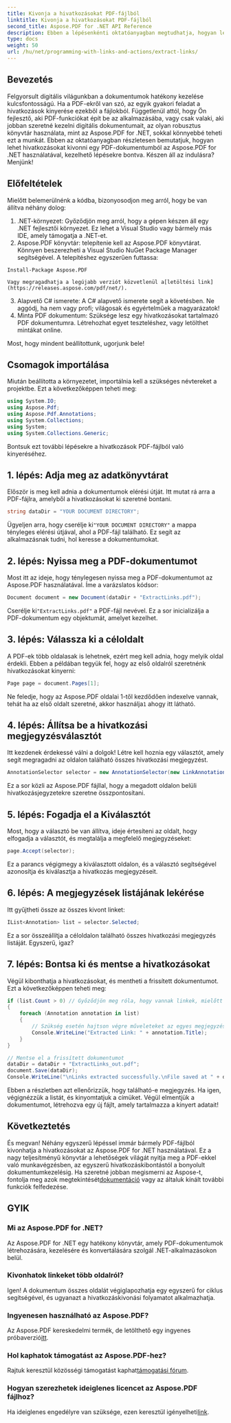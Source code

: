```yaml
---
title: Kivonja a hivatkozásokat PDF-fájlból
linktitle: Kivonja a hivatkozásokat PDF-fájlból
second_title: Aspose.PDF for .NET API Reference
description: Ebben a lépésenkénti oktatóanyagban megtudhatja, hogyan lehet egyszerűen kivonni hivatkozásokat PDF-fájlokból az Aspose.PDF for .NET segítségével.
type: docs
weight: 50
url: /hu/net/programming-with-links-and-actions/extract-links/
---
```

## Bevezetés

Felgyorsult digitális világunkban a dokumentumok hatékony kezelése kulcsfontosságú. Ha a PDF-ekről van szó, az egyik gyakori feladat a hivatkozások kinyerése ezekből a fájlokból. Függetlenül attól, hogy Ön fejlesztő, aki PDF-funkciókat épít be az alkalmazásába, vagy csak valaki, aki jobban szeretné kezelni digitális dokumentumait, az olyan robusztus könyvtár használata, mint az Aspose.PDF for .NET, sokkal könnyebbé teheti ezt a munkát. Ebben az oktatóanyagban részletesen bemutatjuk, hogyan lehet hivatkozásokat kivonni egy PDF-dokumentumból az Aspose.PDF for .NET használatával, kezelhető lépésekre bontva. Készen áll az indulásra? Menjünk!

## Előfeltételek

Mielőtt belemerülnénk a kódba, bizonyosodjon meg arról, hogy be van állítva néhány dolog:

1. .NET-környezet: Győződjön meg arról, hogy a gépen készen áll egy .NET fejlesztői környezet. Ez lehet a Visual Studio vagy bármely más IDE, amely támogatja a .NET-et.
2. Aspose.PDF könyvtár: telepítenie kell az Aspose.PDF könyvtárat. Könnyen beszerezheti a Visual Studio NuGet Package Manager segítségével. A telepítéshez egyszerűen futtassa:
```
Install-Package Aspose.PDF
```
    Vagy megragadhatja a legújabb verziót közvetlenül a[letöltési link](https://releases.aspose.com/pdf/net/).
3. Alapvető C# ismerete: A C# alapvető ismerete segít a követésben. Ne aggódj, ha nem vagy profi; világosak és egyértelműek a magyarázatok!
4. Minta PDF dokumentum: Szüksége lesz egy hivatkozásokat tartalmazó PDF dokumentumra. Létrehozhat egyet teszteléshez, vagy letölthet mintákat online.

Most, hogy mindent beállítottunk, ugorjunk bele!

## Csomagok importálása

Miután beállította a környezetet, importálnia kell a szükséges névtereket a projektbe. Ezt a következőképpen teheti meg:

```csharp
using System.IO;
using Aspose.Pdf;
using Aspose.Pdf.Annotations;
using System.Collections;
using System;
using System.Collections.Generic;
```

Bontsuk ezt további lépésekre a hivatkozások PDF-fájlból való kinyeréséhez.

## 1. lépés: Adja meg az adatkönyvtárat

Először is meg kell adnia a dokumentumok elérési útját. Itt mutat rá arra a PDF-fájlra, amelyből a hivatkozásokat ki szeretné bontani. 

```csharp
string dataDir = "YOUR DOCUMENT DIRECTORY";
```

 Ügyeljen arra, hogy cserélje ki`"YOUR DOCUMENT DIRECTORY"` a mappa tényleges elérési útjával, ahol a PDF-fájl található. Ez segít az alkalmazásnak tudni, hol keresse a dokumentumokat.

## 2. lépés: Nyissa meg a PDF-dokumentumot

Most itt az ideje, hogy ténylegesen nyissa meg a PDF-dokumentumot az Aspose.PDF használatával. Íme a varázslatos kódsor:

```csharp
Document document = new Document(dataDir + "ExtractLinks.pdf");
```

 Cserélje ki`"ExtractLinks.pdf"` a PDF-fájl nevével. Ez a sor inicializálja a PDF-dokumentum egy objektumát, amelyet kezelhet.

## 3. lépés: Válassza ki a céloldalt

A PDF-ek több oldalasak is lehetnek, ezért meg kell adnia, hogy melyik oldal érdekli. Ebben a példában tegyük fel, hogy az első oldalról szeretnénk hivatkozásokat kinyerni:

```csharp
Page page = document.Pages[1];
```

 Ne feledje, hogy az Aspose.PDF oldalai 1-től kezdődően indexelve vannak, tehát ha az első oldalt szeretné, akkor használja`1` ahogy itt látható.

## 4. lépés: Állítsa be a hivatkozási megjegyzésválasztót

Itt kezdenek érdekessé válni a dolgok! Létre kell hoznia egy választót, amely segít megragadni az oldalon található összes hivatkozási megjegyzést.

```csharp
AnnotationSelector selector = new AnnotationSelector(new LinkAnnotation(page, Aspose.Pdf.Rectangle.Trivial));
```

Ez a sor közli az Aspose.PDF fájllal, hogy a megadott oldalon belüli hivatkozásjegyzetekre szeretne összpontosítani.

## 5. lépés: Fogadja el a Kiválasztót

Most, hogy a választó be van állítva, ideje értesíteni az oldalt, hogy elfogadja a választót, és megtalálja a megfelelő megjegyzéseket:

```csharp
page.Accept(selector);
```

Ez a parancs végigmegy a kiválasztott oldalon, és a választó segítségével azonosítja és kiválasztja a hivatkozás megjegyzéseit.

## 6. lépés: A megjegyzések listájának lekérése

Itt gyűjtheti össze az összes kivont linket:

```csharp
IList<Annotation> list = selector.Selected;
```

Ez a sor összeállítja a céloldalon található összes hivatkozási megjegyzés listáját. Egyszerű, igaz?

## 7. lépés: Bontsa ki és mentse a hivatkozásokat

Végül kibonthatja a hivatkozásokat, és mentheti a frissített dokumentumot. Ezt a következőképpen teheti meg:

```csharp
if (list.Count > 0) // Győződjön meg róla, hogy vannak linkek, mielőtt megpróbálná elérni őket
{
    foreach (Annotation annotation in list)
    {
        // Szükség esetén hajtson végre műveleteket az egyes megjegyzéseken
        Console.WriteLine("Extracted Link: " + annotation.Title);
    }
}

// Mentse el a frissített dokumentumot
dataDir = dataDir + "ExtractLinks_out.pdf";
document.Save(dataDir);
Console.WriteLine("\nLinks extracted successfully.\nFile saved at " + dataDir);
```

Ebben a részletben azt ellenőrizzük, hogy található-e megjegyzés. Ha igen, végignézzük a listát, és kinyomtatjuk a címüket. Végül elmentjük a dokumentumot, létrehozva egy új fájlt, amely tartalmazza a kinyert adatait!

## Következtetés

 És megvan! Néhány egyszerű lépéssel immár bármely PDF-fájlból kivonhatja a hivatkozásokat az Aspose.PDF for .NET használatával. Ez a nagy teljesítményű könyvtár a lehetőségek világát nyitja meg a PDF-ekkel való munkavégzésben, az egyszerű hivatkozáskibontástól a bonyolult dokumentumkezelésig. Ha szeretné jobban megismerni az Aspose-t, fontolja meg azok megtekintését[dokumentáció](https://reference.aspose.com/pdf/net/) vagy az általuk kínált további funkciók felfedezése.

## GYIK

### Mi az Aspose.PDF for .NET?
Az Aspose.PDF for .NET egy hatékony könyvtár, amely PDF-dokumentumok létrehozására, kezelésére és konvertálására szolgál .NET-alkalmazásokon belül.

### Kivonhatok linkeket több oldalról?
Igen! A dokumentum összes oldalát végiglapozhatja egy egyszerű for ciklus segítségével, és ugyanazt a hivatkozáskivonási folyamatot alkalmazhatja.

### Ingyenesen használható az Aspose.PDF?
Az Aspose.PDF kereskedelmi termék, de letölthető egy ingyenes próbaverzió[itt](https://releases.aspose.com/).

### Hol kaphatok támogatást az Aspose.PDF-hez?
 Rajtuk keresztül közösségi támogatást kaphat[támogatási fórum](https://forum.aspose.com/c/pdf/10).

### Hogyan szerezhetek ideiglenes licencet az Aspose.PDF fájlhoz?
 Ha ideiglenes engedélyre van szüksége, ezen keresztül igényelheti[link](https://purchase.aspose.com/temporary-license/).